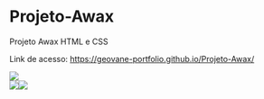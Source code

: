 # Projeto-Awax
 Projeto Awax HTML e CSS

 Link de acesso: https://geovane-portfolio.github.io/Projeto-Awax/

<img src="assets/Projeto-Awax-Desktop.png"/>


<div style='display:flex;'>
<img src="assets/Projeto-Awax-Tablet.png"/>
<img src="assets/Projeto-Awax-Smartphone.jpg"/>
</div>
